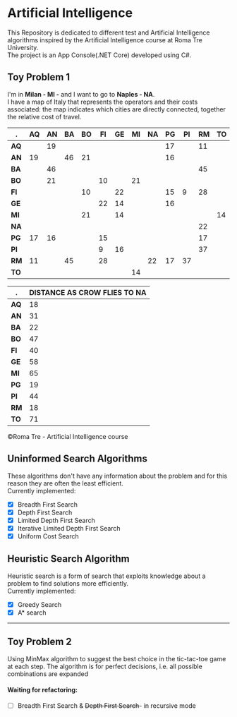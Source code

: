 # Artificial Intelligence

This Repository is dedicated to different test and Artificial Intelligence algorithms inspired by the Artificial Intelligence course at Roma Tre University.
<br>The project is an App Console(.NET Core) developed using C#.

## Toy Problem 1
I'm in <b>Milan - MI -</b> and I want to go to <b>Naples - NA</b>.<br>
I have a map of Italy that represents the operators and their costs associated: the map indicates which cities are directly connected, together the relative cost of travel.

. | AQ | AN | BA | BO | FI | GE | MI | NA | PG | PI | RM | TO
--- | --- | --- | --- |--- |--- |--- |--- |--- | -- |--- | --- |---
<b>AQ</b> |  | 19 |  | | | | | | 17  | | 11 |
<b>AN</b> | 19 |  | 46 | 21 | | | | | 16 | | |
<b>BA</b> |  | 46 |  | | | | | | | |45|
<b>BO</b> |  | 21 |  | |10 | |21 | | | | | 
<b>FI</b> |  |  |  |10 | |22 | | |15 |9 |28| 
<b>GE</b> |  |  |  | |22 |14 | | |16 | | | 
<b>MI</b> |  |  |  |21 | |14 | | | | | |14
<b>NA</b> |  |  |  | | | | | | | |22| 
<b>PG</b> | 17 | 16 |  | |15 | | | | | |17| 
<b>PI</b> |  |  |  | |9 |16 | | | | |37| 
<b>RM</b> | 11 |  | 45 | |28 | | |22 |17 |37 ||
<b>TO</b> |  |  |  | | | |14 | | | ||

. | DISTANCE AS CROW FLIES TO NA 
--- | --- 
<b>AQ</b> | 18
<b>AN</b> | 31
<b>BA</b> | 22
<b>BO</b> | 47
<b>FI</b> | 40
<b>GE</b> | 58
<b>MI</b> | 65
<b>PG</b> | 19
<b>PI</b> | 44
<b>RM</b> | 18
<b>TO</b> | 71


©Roma Tre - Artificial Intelligence course



## Uninformed Search Algorithms
These algorithms don't have any information about the problem and for this reason they are often the least efficient.<br>
Currently implemented:
- [x] Breadth First Search
- [x] Depth First Search
- [x] Limited Depth First Search
- [x] Iterative Limited Depth First Search
- [x] Uniform Cost Search

## Heuristic Search Algorithm
Heuristic search is a form of search that exploits knowledge about a problem to find solutions more efficiently.<br>
Currently implemented:
- [x] Greedy Search
- [x] A* search

---

## Toy Problem 2
Using MinMax algorithm to suggest the best choice in the tic-tac-toe game at each step.
The algorithm is for perfect decisions, i.e. all possible combinations are expanded



#### Waiting for refactoring:
- [ ] Breadth First Search & ~~Depth First Search~~- in recursive mode



